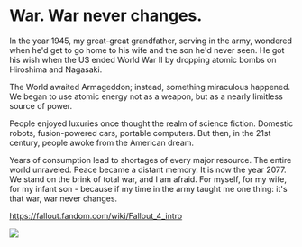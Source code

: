 # War. War never changes.

In the year 1945, my great-great grandfather, serving in the army, wondered when he'd get to go home to his wife and the son he'd never seen. He got his wish when the US ended World War II by dropping atomic bombs on Hiroshima and Nagasaki.

The World awaited Armageddon; instead, something miraculous happened. We began to use atomic energy not as a weapon, but as a nearly limitless source of power.

People enjoyed luxuries once thought the realm of science fiction. Domestic robots, fusion-powered cars, portable computers. But then, in the 21st century, people awoke from the American dream.

Years of consumption lead to shortages of every major resource. The entire world unraveled. Peace became a distant memory. It is now the year 2077. We stand on the brink of total war, and I am afraid. For myself, for my wife, for my infant son - because if my time in the army taught me one thing: it's that war, war never changes.

<https://fallout.fandom.com/wiki/Fallout_4_intro>

![](fallout-svg/vault-boy.svg)
